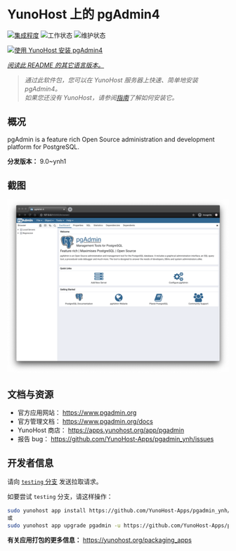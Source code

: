 <!--
注意：此 README 由 <https://github.com/YunoHost/apps/tree/master/tools/readme_generator> 自动生成
请勿手动编辑。
-->

# YunoHost 上的 pgAdmin4

[![集成程度](https://apps.yunohost.org/badge/integration/pgadmin)](https://ci-apps.yunohost.org/ci/apps/pgadmin/)
![工作状态](https://apps.yunohost.org/badge/state/pgadmin)
![维护状态](https://apps.yunohost.org/badge/maintained/pgadmin)

[![使用 YunoHost 安装 pgAdmin4](https://install-app.yunohost.org/install-with-yunohost.svg)](https://install-app.yunohost.org/?app=pgadmin)

*[阅读此 README 的其它语言版本。](./ALL_README.md)*

> *通过此软件包，您可以在 YunoHost 服务器上快速、简单地安装 pgAdmin4。*  
> *如果您还没有 YunoHost，请参阅[指南](https://yunohost.org/install)了解如何安装它。*

## 概况

pgAdmin is a feature rich Open Source administration and development platform for PostgreSQL.


**分发版本：** 9.0~ynh1

## 截图

![pgAdmin4 的截图](./doc/screenshots/pgadmin4-welcome-light.png)

## 文档与资源

- 官方应用网站： <https://www.pgadmin.org>
- 官方管理文档： <https://www.pgadmin.org/docs>
- YunoHost 商店： <https://apps.yunohost.org/app/pgadmin>
- 报告 bug： <https://github.com/YunoHost-Apps/pgadmin_ynh/issues>

## 开发者信息

请向 [`testing` 分支](https://github.com/YunoHost-Apps/pgadmin_ynh/tree/testing) 发送拉取请求。

如要尝试 `testing` 分支，请这样操作：

```bash
sudo yunohost app install https://github.com/YunoHost-Apps/pgadmin_ynh/tree/testing --debug
或
sudo yunohost app upgrade pgadmin -u https://github.com/YunoHost-Apps/pgadmin_ynh/tree/testing --debug
```

**有关应用打包的更多信息：** <https://yunohost.org/packaging_apps>

